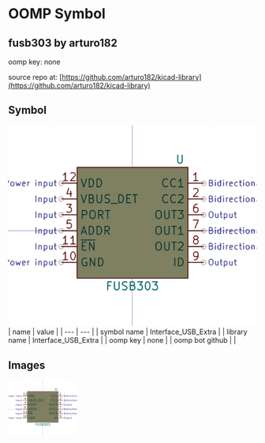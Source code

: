 # OOMP Symbol  
## fusb303  by arturo182  
  
oomp key: none  
  
source repo at: [https://github.com/arturo182/kicad-library](https://github.com/arturo182/kicad-library)  
## Symbol  
  
[![working.png](working_600.png)](working.png)  
| name | value | 
| --- | --- | 
| symbol name | Interface_USB_Extra | 
| library name | Interface_USB_Extra | 
| oomp key | none | 
| oomp bot github |  | 
## Images  
  
[![working.png](working_140.png)](working.png)  
